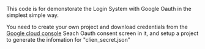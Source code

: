 This code is for demonstorate the Login System with Google Oauth in the simplest simple way.

You need to create your own project and download credentials from the [Google cloud console](https://console.cloud.google.com/)
Seach Oauth consent screen in it, and setup a project to generate the infomation for "clien_secret.json"
